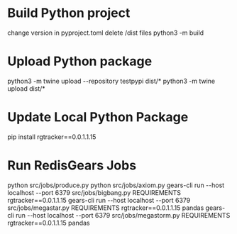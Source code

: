 # Build Python project
change version in pyproject.toml
delete /dist files
python3 -m build

# Upload Python package
python3 -m twine upload --repository testpypi dist/*
python3 -m twine upload dist/*

# Update Local Python Package
pip install rgtracker==0.0.1.1.15

# Run RedisGears Jobs
python src/jobs/produce.py 
python src/jobs/axiom.py 
gears-cli run --host localhost --port 6379 src/jobs/bigbang.py REQUIREMENTS rgtracker==0.0.1.1.15
gears-cli run --host localhost --port 6379 src/jobs/megastar.py REQUIREMENTS rgtracker==0.0.1.1.15 pandas
gears-cli run --host localhost --port 6379 src/jobs/megastorm.py REQUIREMENTS rgtracker==0.0.1.1.15 pandas